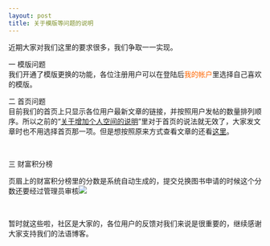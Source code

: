```yaml
---
layout: post
title: 关于模版等问题的说明
---
```


<p>近期大家对我们这里的要求很多，我们争取一一实现。</p>
<p>一 模版问题<br />    我们开通了模版更换的功能，各位注册用户可以在登陆后<font color="#ff6600">我的帐户</font>里选择自己喜欢的模版。</p>
<p>二 首页问题<br />    目前我们的首页上只显示各位用户最新文章的链接，并按照用户发帖的数量排列顺序。所以之前的“<a href="/fayu/node/359">关于增加个人空间的说明</a>”里对于首页的说法就无效了，大家发文章时也不用选择首页那一项。但是想按照原来方式查看文章的还看<a href="http://www.francaisblog.com.cn/node/">这里</a>。 </p>
<p>&nbsp;</p>
<p>三 财富积分榜</p>
<p>    页眉上的财富积分榜里的分数是系统自动生成的，提交兑换图书申请的时候这个分数还要经过管理员审核<img src="/fayu/modules/tinymce/tinymce/jscripts/tiny_mce/plugins/emotions/images/smiley-cool.gif" /></p>
<p>&nbsp;</p>
<p>暂时就这些啦，社区是大家的，各位用户的反馈对我们来说是很重要的，继续感谢大家支持我们的法语博客。</p>
<p></p>
